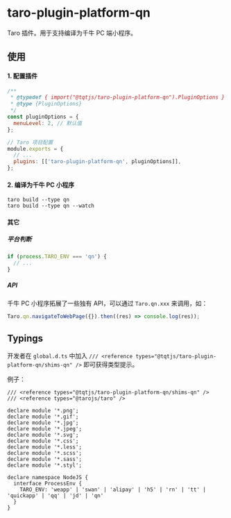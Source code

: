 # taro-plugin-platform-qn

Taro 插件。用于支持编译为千牛 PC 端小程序。

## 使用

#### 1. 配置插件

```js
/**
 * @typedef { import("@tqtjs/taro-plugin-platform-qn").PluginOptions } PluginOptions
 * @type {PluginOptions}
 */
const pluginOptions = {
  menuLevel: 2, // 默认值
};

// Taro 项目配置
module.exports = {
  // ...
  plugins: [['taro-plugin-platform-qn', pluginOptions]],
};
```

#### 2. 编译为千牛 PC 小程序

```shell
taro build --type qn
taro build --type qn --watch
```

#### 其它

##### 平台判断

```js
if (process.TARO_ENV === 'qn') {
  // ...
}
```

##### API

千牛 PC 小程序拓展了一些独有 API，可以通过 `Taro.qn.xxx` 来调用，如：

```js
Taro.qn.navigateToWebPage({}).then((res) => console.log(res));
```

## Typings

开发者在 `global.d.ts` 中加入 `/// <reference types="@tqtjs/taro-plugin-platform-qn/shims-qn" />` 即可获得类型提示。

例子：

```
/// <reference types="@tqtjs/taro-plugin-platform-qn/shims-qn" />
/// <reference types="@tarojs/taro" />

declare module '*.png';
declare module '*.gif';
declare module '*.jpg';
declare module '*.jpeg';
declare module '*.svg';
declare module '*.css';
declare module '*.less';
declare module '*.scss';
declare module '*.sass';
declare module '*.styl';

declare namespace NodeJS {
  interface ProcessEnv {
    TARO_ENV: 'weapp' | 'swan' | 'alipay' | 'h5' | 'rn' | 'tt' | 'quickapp' | 'qq' | 'jd' | 'qn'
  }
}
```
